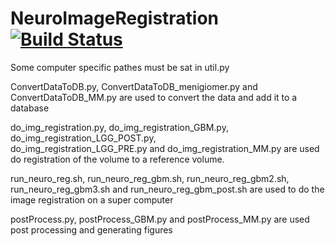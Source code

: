 # NeuroImageRegistration [![Build Status](https://travis-ci.org/Danielhiversen/NeuroImageRegistration.svg?branch=master)](https://travis-ci.org/Danielhiversen/NeuroImageRegistration)

Some computer specific pathes must be sat in util.py

ConvertDataToDB.py, ConvertDataToDB_menigiomer.py and ConvertDataToDB_MM.py are used to convert the data and add it to a database

do_img_registration.py,	
do_img_registration_GBM.py, 
do_img_registration_LGG_POST.py,	
do_img_registration_LGG_PRE.py	and 
do_img_registration_MM.py
are used do registration of the volume to a reference volume.


run_neuro_reg.sh, 
run_neuro_reg_gbm.sh, 
run_neuro_reg_gbm2.sh, 
run_neuro_reg_gbm3.sh and 
run_neuro_reg_gbm_post.sh
are used to do the image registration on a super computer 

postProcess.py,	
postProcess_GBM.py and 
postProcess_MM.py
are used post processing and generating figures
